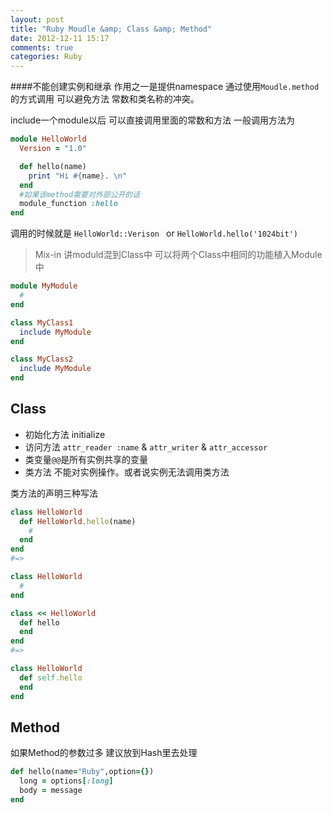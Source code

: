 ```yaml
---
layout: post
title: "Ruby Moudle &amp; Class &amp; Method"
date: 2012-12-11 15:17
comments: true
categories: Ruby
--- 
```


####不能创建实例和继承 作用之一是提供namespace 通过使用`Moudle.method`的方式调用 可以避免方法 常数和类名称的冲突。

include一个module以后 可以直接调用里面的常数和方法 一般调用方法为
<!-- more -->
``` ruby
module HelloWorld
  Version = "1.0"

  def hello(name)
    print "Hi #{name}. \n"
  end
  #如果该method需要对外部公开的话
  module_function :hello
end
```

调用的时候就是 `HelloWorld::Verison ` or `HelloWorld.hello('1024bit')`


> Mix-in 讲moduld混到Class中 可以将两个Class中相同的功能植入Module中

``` ruby
module MyModule
  #
end

class MyClass1
  include MyModule
end

class MyClass2
  include MyModule
end
```

## Class

* 初始化方法 initialize
* 访问方法 `attr_reader :name` & `attr_writer` & `attr_accessor`
* 类变量`@@`是所有实例共享的变量
* 类方法 不能对实例操作。或者说实例无法调用类方法

类方法的声明三种写法

``` ruby
class HelloWorld
  def HelloWorld.hello(name)
    #
  end
end
#=>

class HelloWorld
  #
end

class << HelloWorld
  def hello
  end
end
#=>

class HelloWorld
  def self.hello
  end
end
```

## Method

如果Method的参数过多 建议放到Hash里去处理

``` ruby
def hello(name="Ruby",option={})
  long = options[:long]
  body = message
end
```
